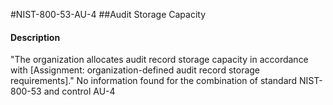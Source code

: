 #NIST-800-53-AU-4
##Audit Storage Capacity
#### Description
"The organization allocates audit record storage capacity in accordance with [Assignment: organization-defined audit record storage requirements]."
No information found for the combination of standard NIST-800-53 and control AU-4
